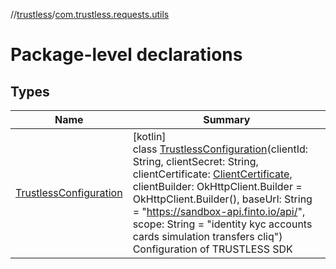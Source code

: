 //[trustless](../../index.md)/[com.trustless.requests.utils](index.md)

# Package-level declarations

## Types

| Name | Summary |
|---|---|
| [TrustlessConfiguration](-trustless-configuration/index.md) | [kotlin]<br>class [TrustlessConfiguration](-trustless-configuration/index.md)(clientId: String, clientSecret: String, clientCertificate: [ClientCertificate](../com.trustless.requests.utils.certificate/-client-certificate/index.md), clientBuilder: OkHttpClient.Builder = OkHttpClient.Builder(), baseUrl: String = &quot;https://sandbox-api.finto.io/api/&quot;, scope: String = &quot;identity kyc accounts cards simulation transfers cliq&quot;)<br>Configuration of TRUSTLESS SDK |
